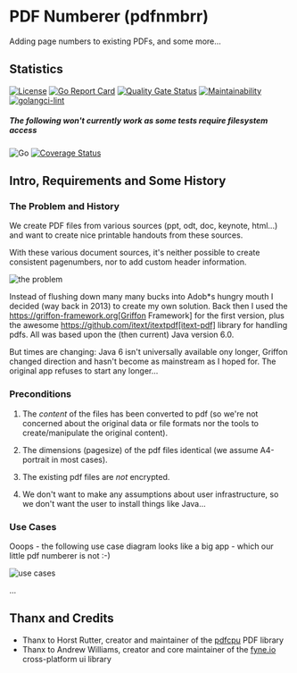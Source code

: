 # PDF Numberer (pdfnmbrr)

Adding page numbers to existing PDFs, and some more...

## Statistics

[![License](https://img.shields.io/badge/License-Apache%202.0-blue.svg)](https://opensource.org/licenses/Apache-2.0) 
[![Go Report Card](https://goreportcard.com/badge/github.com/gernotstarke/pdfnmbrr)](https://goreportcard.com/report/github.com/gernotstarke/pdfnmbrr)
[![Quality Gate Status](https://sonarcloud.io/api/project_badges/measure?project=gernotstarke_PDFnmbrr&metric=alert_status)](https://sonarcloud.io/dashboard?id=gernotstarke_PDFnmbrr)
[![Maintainability](https://api.codeclimate.com/v1/badges/c481ef8142826f71ff65/maintainability)](https://codeclimate.com/github/gernotstarke/pdfnmbrr/maintainability)
[![golangci-lint](https://github.com/gernotstarke/pdfnmbrr/workflows/golangci-lint/badge.svg)](https://github.com/gernotstarke/pdfnmbrr)

##### The following won't currently work as some tests require filesystem access
![Go](https://github.com/gernotstarke/pdfnmbrr/workflows/Go/badge.svg) 
[![Coverage Status](https://coveralls.io/repos/github/gernotstarke/pdfnmbrr/badge.svg?branch=main)](https://coveralls.io/github/gernotstarke/pdfnmbrr?branch=main) 


## Intro, Requirements and Some History

### The Problem and History
We create PDF files from various sources (ppt, odt, doc, keynote, html...) and want to create nice printable handouts from these sources.

With these various document sources, it's neither possible to create consistent pagenumbers, nor to add custom header information.

![the problem](./images/AToPDF_the_Problem.png)

Instead of flushing down many many bucks into Adob*s hungry mouth I decided (way back in 2013) to create my own solution.
Back then I used the https://griffon-framework.org[Griffon Framework] for the first version, plus the awesome https://github.com/itext/itextpdf[itext-pdf] library for handling pdfs.
All was based upon the (then current) Java version 6.0.

But times are changing: Java 6 isn't universally available ony longer, Griffon changed direction and hasn't become as mainstream as I hoped for.
The original app refuses to start any longer...


### Preconditions

1. The *content* of the files has been converted to pdf (so we're not concerned about the original data or file formats nor the tools to create/manipulate the original content).
2. The dimensions (pagesize) of the pdf files identical (we assume A4-portrait in most cases).
3. The existing pdf files are *not* encrypted.

4. We don't want to make any assumptions about user infrastructure, so we don't want the user to install things like Java...

### Use Cases

Ooops - the following use case diagram looks like a big app - which our little pdf numberer is not :-)

![use cases](./images/AToPdf_use_cases.jpg)

...

## Thanx and Credits

* Thanx to Horst Rutter, creator and maintainer of the [pdfcpu](https://pdfcpu.io) PDF library
* Thanx to Andrew Williams, creator and core maintainer of the [fyne.io](https://fyne.io) cross-platform ui library
   